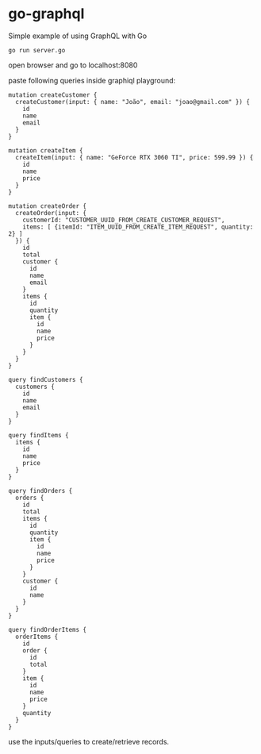 # go-graphql

Simple example of using GraphQL with Go

```
go run server.go
```

open browser and go to localhost:8080

paste following queries inside graphiql playground:

```
mutation createCustomer {
  createCustomer(input: { name: "João", email: "joao@gmail.com" }) {
    id
    name
    email
  }
}

mutation createItem {
  createItem(input: { name: "GeForce RTX 3060 TI", price: 599.99 }) {
    id
    name
    price
  }
}

mutation createOrder {
  createOrder(input: { 
    customerId: "CUSTOMER_UUID_FROM_CREATE_CUSTOMER_REQUEST", 
    items: [ {itemId: "ITEM_UUID_FROM_CREATE_ITEM_REQUEST", quantity: 2} ] 
  }) {
    id
    total
    customer {
      id
      name
      email
    }
    items {
      id
      quantity
      item {
        id
        name
        price
      }
    }
  }
}

query findCustomers {
  customers {
    id
    name
    email
  }
}

query findItems {
  items {
    id
    name
    price
  }
}

query findOrders {
  orders {
    id
    total
    items {
      id
      quantity
      item {
        id
        name
        price
      }
    }
    customer {
      id
      name
    }
  }
}

query findOrderItems {
  orderItems {
    id
    order {
      id
      total
    }
    item {
      id
      name
      price
    }
    quantity
  }
}
```

use the inputs/queries to create/retrieve records.
